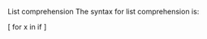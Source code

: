 List comprehension
The syntax for list comprehension is:

[ <expression> for x in <sequence> if <condition>] 
